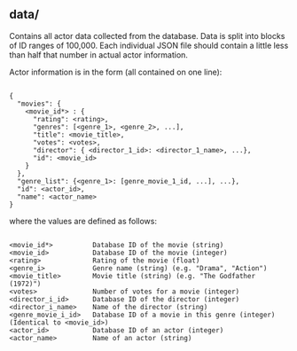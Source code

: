 ## data/

Contains all actor data collected from the database. Data is split into blocks of ID ranges of 100,000. Each individual JSON file should contain a little less than half that number in actual actor information.

Actor information is in the form (all contained on one line):
<pre><code>
{
  "movies": {
    &lt;movie_id*&gt; : {
	  "rating": &lt;rating&gt;,
	  "genres": [&lt;genre_1&gt;, &lt;genre_2&gt;, ...],
	  "title": &lt;movie_title&gt;,
	  "votes": &lt;votes&gt;,
	  "director": { &lt;director_1_id&gt;: &lt;director_1_name&gt;, ...},
	  "id": &lt;movie_id&gt;
	}
  },
  "genre_list": {&lt;genre_1&gt;: [genre_movie_1_id, ...], ...},
  "id": &lt;actor_id&gt;,
  "name": &lt;actor_name&gt;
}
</code></pre>

where the values are defined as follows:

<pre><code>
&lt;movie_id*&gt;          Database ID of the movie (string)
&lt;movie_id&gt;           Database ID of the movie (integer)
&lt;rating&gt;             Rating of the movie (float)
&lt;genre_i&gt;            Genre name (string) (e.g. "Drama", "Action")
&lt;movie_title&gt;        Movie title (string) (e.g. "The Godfather (1972)")
&lt;votes&gt;              Number of votes for a movie (integer)
&lt;director_i_id&gt;      Database ID of the director (integer)
&lt;director_i_name&gt;    Name of the director (string)
&lt;genre_movie_i_id&gt;   Database ID of a movie in this genre (integer) (Identical to &lt;movie_id&gt;)
&lt;actor_id&gt;           Database ID of an actor (integer)
&lt;actor_name&gt;         Name of an actor (string)
</code></pre>
